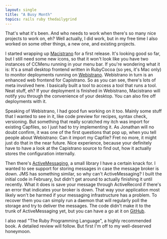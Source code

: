 ```yaml
---
layout: single
title: "A Busy Month"
topics: rails ruby thedailygrind
---
```

That's what it's been. And who needs to work when there's so many nice projects to work on, eh? Well actually, I did work, but in my free time I also worked on some other things, a new one, and existing projects.

I started wrapping up [Macistrano](http://github.com/mattmatt/macistrano/tree/master) for a first release. It's looking good so far, but I still need some new icons, so that it won't look like you have two instances of CCMenu running in your menu bar. If you're wondering what it is: It's a small desktop frontend written in RubyCocoa (so yes, it's Mac only) to monitor deployments running on [Webistrano](http://labs.peritor.com/webistrano). Webistrano in turn is an enhanced web frontend for Capistrano. So as you can see, there's lots of meta involved here. I basically built a tool to access a tool that runs a tool. Neat stuff, eh? If your deployment is finished in Webistrano, Macistrano will notify you through the convenience of your desktop. You can also fire off deployments with it.

Speaking of Webistrano, I had good fun working on it too. Mainly some stuff that I wanted to see in it, like code preview for recipes, syntax check, versioning. But something that really scratched my itch was import for existing Capfiles, so I just had to try implementing it. As Jonathan will no doubt confirm, it was one of the first questions that pop up, when you tell people about Webistrano: Can it import my Capfile? Fret no more, it might just do that in the near future. Nice experience, because your definitely have to have a look at the Capistrano source to find out, how it actually stores the configuration internally.

Then there's [ActiveMessaging](http://code.google.com/p/activemessaging), a small library I have a certain knack for. I wanted to see support for storing messages in case the message broker is down. JMS has something similar, so why can't ActiveMessaging? I built the initial code in February, but didn't get around to actually finishing it until recently. What it does is save your message through ActiveRecord if there's an error that indicates your broker is down. That way your application most likely won't be harmed if your messaging infrastructure has a problem. To recover them you can simply run a daemon that will regularly poll the storage and try to deliver the messages. The code didn't make it to the trunk of ActiveMessaging yet, but you can have a go at it on [GitHub](http://github.com/mattmatt/activemessaging/tree/master).

I also read "The Ruby Programming Language", a highly recommended book. A detailed review will follow. But first I'm off to my well-deserved honeymoon.